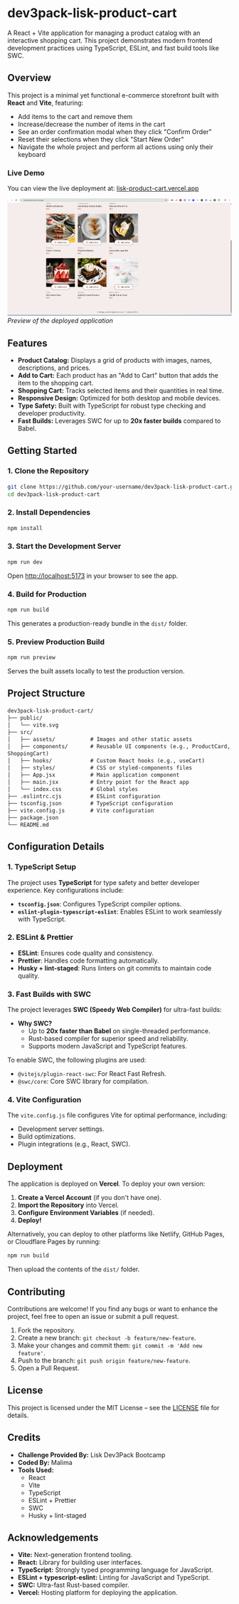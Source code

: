 
# dev3pack-lisk-product-cart

A React + Vite application for managing a product catalog with an interactive shopping cart. This project demonstrates modern frontend development practices using TypeScript, ESLint, and fast build tools like SWC.

## Overview

This project is a minimal yet functional e-commerce storefront built with **React** and **Vite**, featuring:

- Add items to the cart and remove them
- Increase/decrease the number of items in the cart
- See an order confirmation modal when they click "Confirm Order"
- Reset their selections when they click "Start New Order"
- Navigate the whole project and perform all actions using only their keyboard

### Live Demo

You can view the live deployment at: [lisk-product-cart.vercel.app](https://lisk-product-cart.vercel.app)

![Preview of Deployment](./preview.png)
*Preview of the deployed application*


## Features

- **Product Catalog:** Displays a grid of products with images, names, descriptions, and prices.
- **Add to Cart:** Each product has an "Add to Cart" button that adds the item to the shopping cart.
- **Shopping Cart:** Tracks selected items and their quantities in real time.
- **Responsive Design:** Optimized for both desktop and mobile devices.
- **Type Safety:** Built with TypeScript for robust type checking and developer productivity.
- **Fast Builds:** Leverages SWC for up to **20x faster builds** compared to Babel.


## Getting Started

### 1. Clone the Repository

```bash
git clone https://github.com/your-username/dev3pack-lisk-product-cart.git
cd dev3pack-lisk-product-cart
```

### 2. Install Dependencies

```bash
npm install
```

### 3. Start the Development Server

```bash
npm run dev
```

Open [http://localhost:5173](http://localhost:5173) in your browser to see the app.

### 4. Build for Production

```bash
npm run build
```

This generates a production-ready bundle in the `dist/` folder.

### 5. Preview Production Build

```bash
npm run preview
```

Serves the built assets locally to test the production version.


## Project Structure

```
dev3pack-lisk-product-cart/
├── public/
│   └── vite.svg
├── src/
│   ├── assets/           # Images and other static assets
│   ├── components/       # Reusable UI components (e.g., ProductCard, ShoppingCart)
│   ├── hooks/            # Custom React hooks (e.g., useCart)
│   ├── styles/           # CSS or styled-components files
│   ├── App.jsx           # Main application component
│   ├── main.jsx          # Entry point for the React app
│   └── index.css         # Global styles
├── .eslintrc.cjs         # ESLint configuration
├── tsconfig.json         # TypeScript configuration
├── vite.config.js        # Vite configuration
├── package.json
└── README.md
```


## Configuration Details

### 1. TypeScript Setup

The project uses **TypeScript** for type safety and better developer experience. Key configurations include:

- **`tsconfig.json`**: Configures TypeScript compiler options.
- **`eslint-plugin-typescript-eslint`**: Enables ESLint to work seamlessly with TypeScript.

### 2. ESLint & Prettier

- **ESLint**: Ensures code quality and consistency.
- **Prettier**: Handles code formatting automatically.
- **Husky + lint-staged**: Runs linters on git commits to maintain code quality.

### 3. Fast Builds with SWC

The project leverages **SWC (Speedy Web Compiler)** for ultra-fast builds:

- **Why SWC?**
  - Up to **20x faster than Babel** on single-threaded performance.
  - Rust-based compiler for superior speed and reliability.
  - Supports modern JavaScript and TypeScript features.

To enable SWC, the following plugins are used:
- `@vitejs/plugin-react-swc`: For React Fast Refresh.
- `@swc/core`: Core SWC library for compilation.

### 4. Vite Configuration

The `vite.config.js` file configures Vite for optimal performance, including:

- Development server settings.
- Build optimizations.
- Plugin integrations (e.g., React, SWC).


## Deployment

The application is deployed on **Vercel**. To deploy your own version:

1. **Create a Vercel Account** (if you don't have one).
2. **Import the Repository** into Vercel.
3. **Configure Environment Variables** (if needed).
4. **Deploy!**

Alternatively, you can deploy to other platforms like Netlify, GitHub Pages, or Cloudflare Pages by running:

```bash
npm run build
```

Then upload the contents of the `dist/` folder.


## Contributing

Contributions are welcome! If you find any bugs or want to enhance the project, feel free to open an issue or submit a pull request.

1. Fork the repository.
2. Create a new branch: `git checkout -b feature/new-feature`.
3. Make your changes and commit them: `git commit -m 'Add new feature'`.
4. Push to the branch: `git push origin feature/new-feature`.
5. Open a Pull Request.


## License

This project is licensed under the MIT License – see the [LICENSE](LICENSE) file for details.


## Credits

- **Challenge Provided By:** Lisk Dev3Pack Bootcamp
- **Coded By:** Malima
- **Tools Used:**
  - React
  - Vite
  - TypeScript
  - ESLint + Prettier
  - SWC
  - Husky + lint-staged


## Acknowledgements

- **Vite:** Next-generation frontend tooling.
- **React:** Library for building user interfaces.
- **TypeScript:** Strongly typed programming language for JavaScript.
- **ESLint + typescript-eslint:** Linting for JavaScript and TypeScript.
- **SWC:** Ultra-fast Rust-based compiler.
- **Vercel:** Hosting platform for deploying the application.